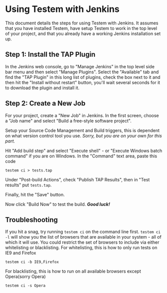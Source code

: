 Using Testem with Jenkins
=========================

This document details the steps for using Testem with Jenkins. It assumes that you have installed Testem, have setup Testem to work in the top level of your project, and that you already have a working Jenkins installation set up.

Step 1: Install the TAP Plugin
------------------------------

In the Jenkins web console, go to "Manage Jenkins" in the top level side bar menu and then select "Manage Plugins". Select the "Available" tab and find the "TAP Plugin" in this long list of plugins, check the box next to it and then hit the "Install without restart" button, you'll wait several seconds for it to download the plugin and install it.

Step 2: Create a New Job
------------------------

For your project, create a "New Job" in Jenkins. In the first screen, choose a "Job name" and select "Build a free-style software project". 

Setup your Source Code Management and Build triggers, this is dependent on what version control tool you use. *Sorry, but you are on your own for this part.*

Hit "Add build step" and select "Execute shell" - or "Execute Windows batch command" if you are on Windows. In the "Command" text area, paste this code

    testem ci > tests.tap
    
Under "Post-build Actions", check "Publish TAP Results", then in "Test results" put `tests.tap`.

Finally, hit the "Save" button.

Now click "Build Now" to test the build. ***Good luck!***

Troubleshooting
---------------

If you hit a snag, try running `testem ci` on the command line first. `testem ci -l` will show you the list of browsers that are available in your system - all of which it will use. You could restrict the set of browsers to include via either whitelisting or blacklisting. For whitelisting, this is how to only run tests on IE9 and Firefox

    testem ci -b IE9,Firefox
    
For blacklisting, this is how to run on all available browsers except Opera(sorry Opera)

    testem ci -s Opera

    
